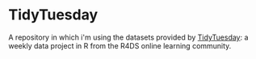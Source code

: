 # TidyTuesday


A repository in which i'm using the datasets provided by [TidyTuesday](https://github.com/rfordatascience/tidytuesday): a weekly data project in R from the R4DS online learning community.
